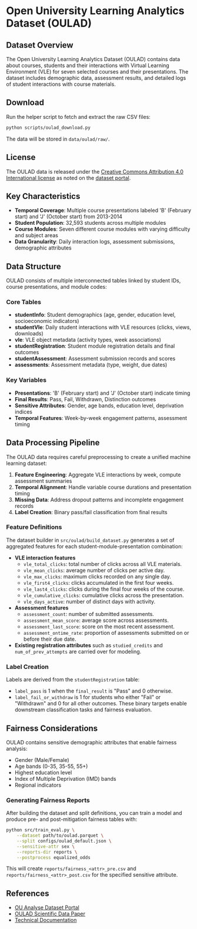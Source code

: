 # Open University Learning Analytics Dataset (OULAD)

## Dataset Overview

The Open University Learning Analytics Dataset (OULAD) contains data about courses, students and their interactions with Virtual Learning Environment (VLE) for seven selected courses and their presentations. The dataset includes demographic data, assessment results, and detailed logs of student interactions with course materials.

## Download

Run the helper script to fetch and extract the raw CSV files:

```bash
python scripts/oulad_download.py
```

The data will be stored in `data/oulad/raw/`.

## License

The OULAD data is released under the [Creative Commons Attribution 4.0 International license](https://creativecommons.org/licenses/by/4.0/) as noted on the [dataset portal](https://analyse.kmi.open.ac.uk/open-dataset/).

## Key Characteristics

- **Temporal Coverage**: Multiple course presentations labeled 'B' (February start) and 'J' (October start) from 2013-2014
- **Student Population**: 32,593 students across multiple modules
- **Course Modules**: Seven different course modules with varying difficulty and subject areas
- **Data Granularity**: Daily interaction logs, assessment submissions, demographic attributes

## Data Structure

OULAD consists of multiple interconnected tables linked by student IDs, course presentations, and module codes:

### Core Tables
- **studentInfo**: Student demographics (age, gender, education level, socioeconomic indicators)
- **studentVle**: Daily student interactions with VLE resources (clicks, views, downloads)
- **vle**: VLE object metadata (activity types, week associations)
- **studentRegistration**: Student module registration details and final outcomes
- **studentAssessment**: Assessment submission records and scores
- **assessments**: Assessment metadata (type, weight, due dates)

### Key Variables
- **Presentations**: 'B' (February start) and 'J' (October start) indicate timing
- **Final Results**: Pass, Fail, Withdrawn, Distinction outcomes
- **Sensitive Attributes**: Gender, age bands, education level, deprivation indices
- **Temporal Features**: Week-by-week engagement patterns, assessment timing

## Data Processing Pipeline

The OULAD data requires careful preprocessing to create a unified machine learning dataset:

1. **Feature Engineering**: Aggregate VLE interactions by week, compute assessment summaries
2. **Temporal Alignment**: Handle variable course durations and presentation timing
3. **Missing Data**: Address dropout patterns and incomplete engagement records
4. **Label Creation**: Binary pass/fail classification from final results

### Feature Definitions

The dataset builder in `src/oulad/build_dataset.py` generates a set of
aggregated features for each student-module-presentation combination:

- **VLE interaction features**
  - `vle_total_clicks`: total number of clicks across all VLE materials.
  - `vle_mean_clicks`: average number of clicks per active day.
  - `vle_max_clicks`: maximum clicks recorded on any single day.
  - `vle_first4_clicks`: clicks accumulated in the first four weeks.
  - `vle_last4_clicks`: clicks during the final four weeks of the course.
  - `vle_cumulative_clicks`: cumulative clicks across the presentation.
  - `vle_days_active`: number of distinct days with activity.
- **Assessment features**
  - `assessment_count`: number of submitted assessments.
  - `assessment_mean_score`: average score across assessments.
  - `assessment_last_score`: score on the most recent assessment.
  - `assessment_ontime_rate`: proportion of assessments submitted on or before their due date.
- **Existing registration attributes** such as `studied_credits` and
  `num_of_prev_attempts` are carried over for modeling.

### Label Creation

Labels are derived from the `studentRegistration` table:

- `label_pass` is 1 when the `final_result` is "Pass" and 0 otherwise.
- `label_fail_or_withdraw` is 1 for students who either "Fail" or
  "Withdrawn" and 0 for all other outcomes.
These binary targets enable downstream classification tasks and fairness
evaluation.

## Fairness Considerations

OULAD contains sensitive demographic attributes that enable fairness analysis:
- Gender (Male/Female)
- Age bands (0-35, 35-55, 55+)
- Highest education level
- Index of Multiple Deprivation (IMD) bands
- Regional indicators

### Generating Fairness Reports

After building the dataset and split definitions, you can train a model and
produce pre- and post-mitigation fairness tables with:

```bash
python src/train_eval.py \
    --dataset path/to/oulad.parquet \
    --split configs/oulad_default.json \
    --sensitive-attr sex \
    --reports-dir reports \
    --postprocess equalized_odds
```

This will create `reports/fairness_<attr>_pre.csv` and
`reports/fairness_<attr>_post.csv` for the specified sensitive attribute.

## References

- [OU Analyse Dataset Portal](https://analyse.kmi.open.ac.uk/open-dataset)
- [OULAD Scientific Data Paper](https://www.nature.com/articles/sdata2017171)
- [Technical Documentation](https://pmc.ncbi.nlm.nih.gov/articles/PMC5704676/)